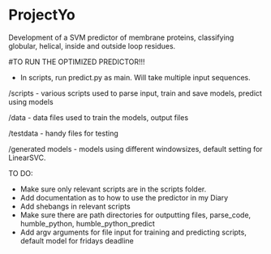 # ProjectYo
Development of a SVM predictor of membrane proteins, classifying globular, helical, inside and outside loop residues.


#TO RUN THE OPTIMIZED PREDICTOR!!!
 - In scripts, run predict.py as main. Will take multiple input sequences. 

/scripts - various scripts used to parse input, train and save models, predict using models

/data - data files used to train the models, output files 

/testdata - handy files for testing 

/generated models - models using different windowsizes, default setting for LinearSVC. 

TO DO:
  - Make sure only relevant scripts are in the scripts folder.
  - Add documentation as to how to use the predictor in my Diary
  - Add shebangs in relevant scripts
  - Make sure there are path directories for outputting files, parse_code, humble_python, humble_python_predict 
  - Add argv arguments for file input for training and predicting scripts, default model for fridays deadline 
